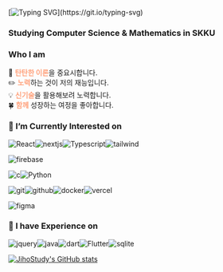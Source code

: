 
  
<!-- ![header](https://capsule-render.vercel.app/api?type=Soft&color=0:c17019,20:cb8614,40:d39d10,60:d7b413,80:d8cc1f&height=200&section=header&fontSize=50&fontColor=ffffff&fontAlignY=40) -->

[![Typing SVG](https://readme-typing-svg.demolab.com?font=Fira+Code&weight=500&size=25&pause=1000&color=ffffff&center=true&vCenter=true&repeat=true&random=false&width=435&lines=Hello+I'm+Jiho.)](https://git.io/typing-svg)

### Studying Computer Science & Mathematics in SKKU

### Who I am
🐢 <span style="color:#FFA07A"><strong>탄탄한 이론</strong></span>을 중요시합니다. <br/>
✏️ <span style="color:#FFA07A"><strong>노력</strong></span>하는 것이 저의 재능입니다. <br/>
💡 <span style="color:#FFA07A"><strong>신기술</strong></span>을 활용해보려 노력합니다. <br/>
🍀 <span style="color:#FFA07A"><strong>함께</strong></span> 성장하는 여정을 좋아합니다.<br/>

### 🔭 I’m Currently Interested on

![React](https://img.shields.io/badge/React-20232A?style=for-the-badge&logo=react&logoColor=61DAFB)![nextjs](https://img.shields.io/badge/Next.js-000?logo=nextdotjs&logoColor=fff&style=for-the-badge)![Typescript](https://img.shields.io/badge/Typescript-2F74C0?style=for-the-badge&logo=Typescript&logoColor=white)![tailwind](https://img.shields.io/badge/Tailwind_CSS-38B2AC?style=for-the-badge&logo=tailwind-css&logoColor=white)

![firebase](https://img.shields.io/badge/Firebase-039BE5?style=for-the-badge&logo=Firebase&logoColor=white)

![c](https://img.shields.io/badge/C-00599C?style=for-the-badge&logo=c&logoColor=white)![Python](https://img.shields.io/badge/python-3670A0?style=for-the-badge&logo=python&logoColor=ffdd54)

![git](https://img.shields.io/badge/GIT-E44C30?style=for-the-badge&logo=git&logoColor=white)![github](https://img.shields.io/badge/GitHub-100000?style=for-the-badge&logo=github&logoColor=white)![docker](https://img.shields.io/badge/docker-%230db7ed.svg?style=for-the-badge&logo=docker&logoColor=white)![vercel](https://img.shields.io/badge/Vercel-000000?style=for-the-badge&logo=vercel&logoColor=white)

![figma](https://img.shields.io/badge/Figma-F24E1E?style=for-the-badge&logo=figma&logoColor=white)

### :pencil: I have Experience on

![jquery](https://img.shields.io/badge/jQuery-0769AD?style=for-the-badge&logo=jquery&logoColor=white)![java](https://img.shields.io/badge/Java-ED8B00?style=for-the-badge&logo=openjdk&logoColor=white)![dart](https://img.shields.io/badge/Dart-0175C2?style=for-the-badge&logo=dart&logoColor=white)![Flutter](https://img.shields.io/badge/Flutter-02569B?style=for-the-badge&logo=flutter&logoColor=white)![sqlite](	https://img.shields.io/badge/SQLite-07405E?style=for-the-badge&logo=sqlite&logoColor=white)

[![JihoStudy's GitHub stats](https://github-readme-stats.vercel.app/api?username=jihostudy)](https://github.com/anuraghazra/github-readme-stats)
<br/>
<!--
### :muscle: Problem Solving

[![Solved.ac
프로필](http://mazassumnida.wtf/api/v2/generate_badge?boj=nextltd)](https://solved.ac/{handle})
-->
<!--
**jihostudy/jihostudy** is a ✨ _special_ ✨ repository because its `README.md` (this file) appears on your GitHub profile.

Here are some ideas to get you started:

-  ...
- 🌱 I’m currently learning ...
- 👯 I’m looking to collaborate on ...
- 🤔 I’m looking for help with ...
- 💬 Ask me about ...
- 📫 How to reach me: ...
- 😄 Pronouns: ...
- ⚡ Fun fact: ...
-->

